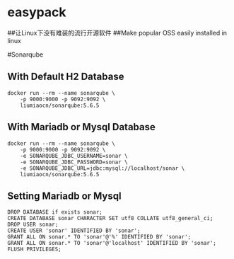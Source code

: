 # easypack
##让Linux下没有难装的流行开源软件
##Make popular OSS easily installed in linux

#Sonarqube
## With Default H2 Database
```
docker run --rm --name sonarqube \
    -p 9000:9000 -p 9092:9092 \
    liumiaocn/sonarqube:5.6.5
```
## With Mariadb or Mysql Database
```
docker run --rm --name sonarqube \
    -p 9000:9000 -p 9092:9092 \
    -e SONARQUBE_JDBC_USERNAME=sonar \
    -e SONARQUBE_JDBC_PASSWORD=sonar \
    -e SONARQUBE_JDBC_URL=jdbc:mysql://localhost/sonar \
    liumiaocn/sonarqube:5.6.5
```

## Setting Mariadb or Mysql
```
DROP DATABASE if exists sonar;
CREATE DATABASE sonar CHARACTER SET utf8 COLLATE utf8_general_ci;
DROP USER sonar;
CREATE USER 'sonar' IDENTIFIED BY 'sonar';
GRANT ALL ON sonar.* TO 'sonar'@'%' IDENTIFIED BY 'sonar';
GRANT ALL ON sonar.* TO 'sonar'@'localhost' IDENTIFIED BY 'sonar';
FLUSH PRIVILEGES;
```
